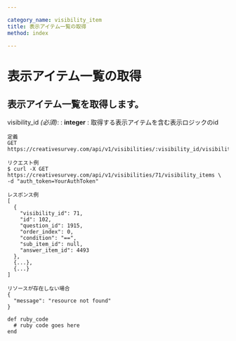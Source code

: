 ```yaml
---

category_name: visibility_item
title: 表示アイテム一覧の取得
method: index

---
```


# 表示アイテム一覧の取得

## 表示アイテム一覧を取得します。

visibility_id _(必須)_:
: __integer__
: 取得する表示アイテムを含む表示ロジックのid

~~~
定義
GET https://creativesurvey.com/api/v1/visibilities/:visibility_id/visibility_items

リクエスト例
$ curl -X GET https://creativesurvey.com/api/v1/visibilities/71/visibility_items \
-d "auth_token=YourAuthToken"

レスポンス例
[
  {
    "visibility_id": 71,
    "id": 102,
    "question_id": 1915,
    "order_index": 0,
    "condition": "==",
    "sub_item_id": null,
    "answer_item_id": 4493
  },
  {...},
  {...}
]

リソースが存在しない場合
{
  "message": "resource not found"
}
~~~

~~~
def ruby_code
  # ruby code goes here
end
~~~

